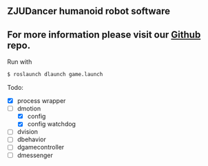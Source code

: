 ZJUDancer humanoid robot software
---

For more information please visit our [Github](https://github.com/ZJUDancer/humanoid) repo.
---

Run with

```bash
$ roslaunch dlaunch game.launch
```

Todo:
  - [x] process wrapper
  - [ ] dmotion
    - [x] config
    - [x] config watchdog
  - [ ] dvision
  - [ ] dbehavior
  - [ ] dgamecontroller
  - [ ] dmessenger
